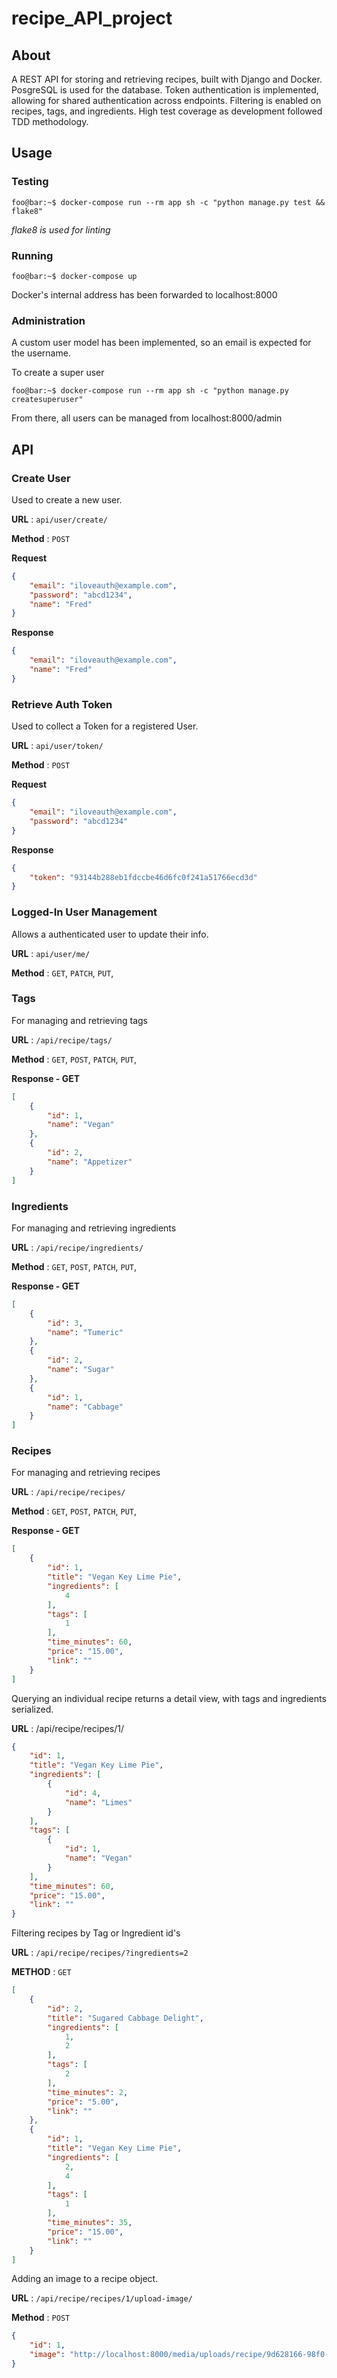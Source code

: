 # recipe_API_project

## About

A REST API for storing and retrieving recipes, built with Django and Docker.
PosgreSQL is used for the database. Token authentication is implemented,
allowing for shared authentication across endpoints.  Filtering is
enabled on recipes, tags, and ingredients.  High test coverage as development
followed TDD methodology.

## Usage

### Testing

```console
foo@bar:~$ docker-compose run --rm app sh -c "python manage.py test && flake8"
```

*flake8 is used for linting*

### Running

```console
foo@bar:~$ docker-compose up
```

Docker's internal address has been forwarded to localhost:8000

### Administration

A custom user model has been implemented, so an email is expected for the username.

To create a super user

```console
foo@bar:~$ docker-compose run --rm app sh -c "python manage.py createsuperuser"
```

From there, all users can be managed from localhost:8000/admin


## API

### Create User

Used to create a new user.

**URL** : `api/user/create/`

**Method** : `POST`

**Request**

```json
{
    "email": "iloveauth@example.com",
    "password": "abcd1234",
    "name": "Fred"
}
```

**Response**

```json
{
    "email": "iloveauth@example.com",
    "name": "Fred"
}
```

### Retrieve Auth Token

Used to collect a Token for a registered User.

**URL** : `api/user/token/`

**Method** : `POST`

**Request**

```json
{
    "email": "iloveauth@example.com",
    "password": "abcd1234"
}
```

**Response**
```json
{
    "token": "93144b288eb1fdccbe46d6fc0f241a51766ecd3d"
}
```

### Logged-In User Management

Allows a authenticated user to update their info.  

**URL** : `api/user/me/`

**Method** : `GET`, `PATCH`, `PUT`,


### Tags

For managing and retrieving tags

**URL** : `/api/recipe/tags/`

**Method** : `GET`, `POST`, `PATCH`, `PUT`,

**Response - GET**
```json
[
    {
        "id": 1,
        "name": "Vegan"
    },
    {
        "id": 2,
        "name": "Appetizer"
    }
]
```

### Ingredients

For managing and retrieving ingredients

**URL** : `/api/recipe/ingredients/`

**Method** : `GET`, `POST`, `PATCH`, `PUT`,

**Response - GET**
```json
[
    {
        "id": 3,
        "name": "Tumeric"
    },
    {
        "id": 2,
        "name": "Sugar"
    },
    {
        "id": 1,
        "name": "Cabbage"
    }
]
```

### Recipes

For managing and retrieving recipes

**URL** : `/api/recipe/recipes/`

**Method** : `GET`, `POST`, `PATCH`, `PUT`,

**Response - GET**
```json
[
    {
        "id": 1,
        "title": "Vegan Key Lime Pie",
        "ingredients": [
            4
        ],
        "tags": [
            1
        ],
        "time_minutes": 60,
        "price": "15.00",
        "link": ""
    }
]
```

Querying an individual recipe returns a detail view, with tags and ingredients serialized.

**URL** : /api/recipe/recipes/1/

```json
{
    "id": 1,
    "title": "Vegan Key Lime Pie",
    "ingredients": [
        {
            "id": 4,
            "name": "Limes"
        }
    ],
    "tags": [
        {
            "id": 1,
            "name": "Vegan"
        }
    ],
    "time_minutes": 60,
    "price": "15.00",
    "link": ""
}
```

Filtering recipes by Tag or Ingredient id's

**URL** : `/api/recipe/recipes/?ingredients=2`

**METHOD** : `GET`

```json
[
    {
        "id": 2,
        "title": "Sugared Cabbage Delight",
        "ingredients": [
            1,
            2
        ],
        "tags": [
            2
        ],
        "time_minutes": 2,
        "price": "5.00",
        "link": ""
    },
    {
        "id": 1,
        "title": "Vegan Key Lime Pie",
        "ingredients": [
            2,
            4
        ],
        "tags": [
            1
        ],
        "time_minutes": 35,
        "price": "15.00",
        "link": ""
    }
]
```

Adding an image to a recipe object.

**URL** : `/api/recipe/recipes/1/upload-image/`

**Method** : `POST`

```json
{
    "id": 1,
    "image": "http://localhost:8000/media/uploads/recipe/9d628166-98f0-4955-808f-91b040e71392.jpeg"
}
```
